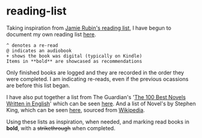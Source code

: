 # reading-list
 
Taking inspiration from [Jamie Rubin's reading list](https://github.com/jamietr1/reading-list), I have begun to document my own reading list [here](reading.md).

```
^ denotes a re-read
@ indicates an audiobook
+ shows the book was digital (typically on Kindle)
Items in **bold** are showcased as recommendations
```

Only finished books are logged and they are recorded in the order they were completed.
I am indicating re-reads, even if the previous ocassions are before this list began.

I have also put together a list from The Guardian's '[The 100 Best Novels Written in English](https://www.theguardian.com/books/2015/aug/17/the-100-best-novels-written-in-english-the-full-list)' which can be seen [here](top-100-guardian.md).
And a list of Novel's by Stephen King, which can be seen [here](stephen-king.md), sourced from [Wikipedia](https://en.wikipedia.org/wiki/Stephen_King_bibliography#Novels).

Using these lists as inspiration, when needed, and marking read books in **bold**, with a ~~strikethrough~~ when completed.